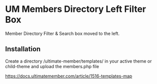 # UM Members Directory Left Filter Box
Member Directory Filter &amp; Search box moved to the left.

## Installation ##
Create a directory /ultimate-member/templates/ in your active theme or child-theme and upload the members.php file

https://docs.ultimatemember.com/article/1516-templates-map
